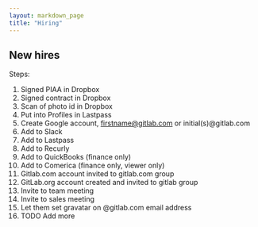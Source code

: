 ```yaml
---
layout: markdown_page
title: "Hiring"
---
```


## New hires

Steps:

1. Signed PIAA in Dropbox
1. Signed contract in Dropbox
1. Scan of photo id in Dropbox
1. Put into Profiles in Lastpass
1. Create Google account, firstname@gitlab.com or initial(s)@gitlab.com
1. Add to Slack
1. Add to Lastpass
1. Add to Recurly
1. Add to QuickBooks (finance only)
1. Add to Comerica (finance only, viewer only)
1. Gitlab.com account invited to gitlab.com group
1. GitLab.org account created and invited to gitlab group
1. Invite to team meeting
1. Invite to sales meeting
1. Let them set gravatar on @gitlab.com email address
1. TODO Add more